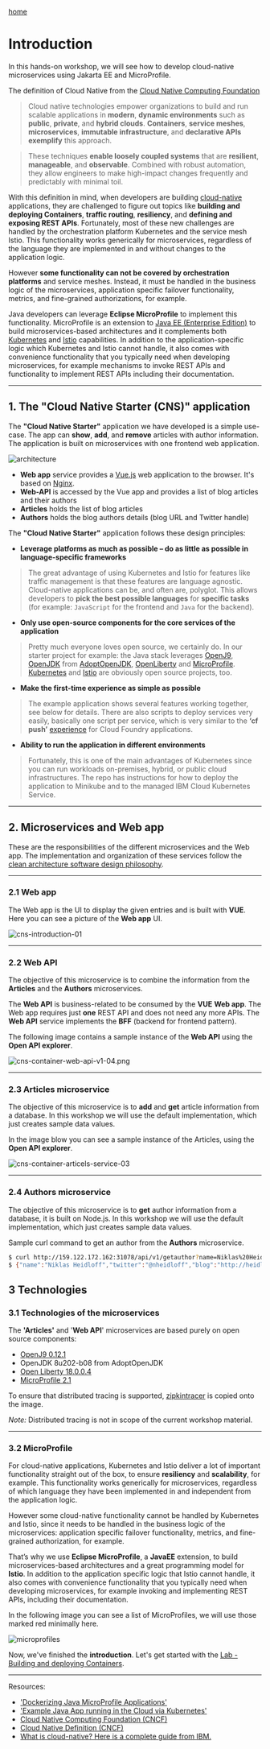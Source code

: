 [home](README.md)
# Introduction

In this hands-on workshop, we will see how to develop cloud-native microservices using Jakarta EE and MicroProfile.

The definition of Cloud Native from the [Cloud Native Computing Foundation](https://www.cncf.io/)

> Cloud native technologies empower organizations to build and run scalable applications in **modern**, **dynamic environments** such as **public**, **private**, and **hybrid clouds**. **Containers**, **service meshes**, **microservices**, **immutable infrastructure**, and **declarative APIs exemplify** this approach.

> These techniques **enable loosely coupled systems** that are **resilient**, **manageable**, and **observable**. Combined with robust automation, they allow engineers to make high-impact changes frequently and predictably with minimal toil.


With this definition in mind, when developers are building [cloud-native](https://www.ibm.com/cloud/learn/cloud-native) applications, they are challenged to figure out topics like **building and deploying Containers**, **traffic routing**, **resiliency**, and **defining and exposing REST APIs**. Fortunately, most of these new challenges are handled by the orchestration platform Kubernetes and the service mesh Istio. This functionality works generically for microservices, regardless of the language they are implemented in and without changes to the application logic.

However **some functionality can not be covered by orchestration platforms** and service meshes. Instead, it must be handled in the business logic of the microservices, application specific failover functionality, metrics, and fine-grained authorizations, for example.

Java developers can leverage **Eclipse MicroProfile** to implement this functionality. MicroProfile is an extension to [Java EE (Enterprise Edition)](https://www.oracle.com/technetwork/java/javaee/overview/index.html) to build microservices-based architectures and it complements both [Kubernetes](https://kubernetes.io/de/) and [Istio](https://istio.io) capabilities. In addition to the application-specific logic which Kubernetes and Istio cannot handle, it also comes with convenience functionality that you typically need when developing microservices, for example mechanisms to invoke REST APIs and functionality to implement REST APIs including their documentation.

---

## 1. The "Cloud Native Starter (CNS)" application

The **"Cloud Native Starter"** application we have developed is a simple use-case. The app can **show**, **add**, and **remove** articles with author information. The application is built on microservices with one frontend web application.

![architecture](images/architecture.png)

* **Web app** service provides a [Vue.js](https://vuejs.org/) web application to the browser. It's based on [Nginx](https://nginx.org/en/).
* **Web-API** is accessed by the Vue app and provides a list of blog articles and their authors
* **Articles** holds the list of blog articles
* **Authors** holds the blog authors details (blog URL and Twitter handle)

The **"Cloud Native Starter"** application follows these design principles:

* **Leverage platforms as much as possible – do as little as possible in language-specific frameworks**

> The great advantage of using Kubernetes and Istio for features like traffic management is that these features are language agnostic. Cloud-native applications can be, and often are, polyglot. This allows developers to **pick the best possible languages** for **specific tasks** (for example: ```JavaScript``` for the frontend and ```Java``` for the backend).

* **Only use open-source components for the core services of the application**

> Pretty much everyone loves open source, we certainly do. In our starter project for example: the Java stack leverages [OpenJ9](https://www.eclipse.org/openj9/), [OpenJDK](https://openjdk.java.net/) from [AdoptOpenJDK](https://adoptopenjdk.net/), [OpenLiberty](https://openliberty.io/) and [MicroProfile](https://microprofile.io/). [Kubernetes](https://kubernetes.io/) and [Istio](https://istio.io/) are obviously open source projects, too.

* **Make the first-time experience as simple as possible**

> The example application shows several features working together, see below for details. There are also scripts to deploy services very easily, basically one script per service, which is very similar to the **‘cf push’** [experience](https://www.youtube.com/watch?v=dvLCT19I4QY) for Cloud Foundry applications.

* **Ability to run the application in different environments**

> Fortunately, this is one of the main advantages of Kubernetes since you can run workloads on-premises, hybrid, or public cloud infrastructures. The repo has instructions for how to deploy the application to Minikube and to the managed IBM Cloud Kubernetes Service.

---

## 2. **Microservices and Web app**

These are the responsibilities of the different microservices and the Web app. The implementation and organization of these services  follow the [clean architecture software design philosophy](https://whatis.techtarget.com/definition/clean-architecture).

---

### 2.1 **Web app**

The Web app is the UI to display the given entries and is built with **VUE**.
Here you can see a picture of the **Web app** UI.

![cns-introduction-01](images/cns-introduction-01.png)

---

### 2.2 ****Web API****

The objective of this microservice is to combine the information from the **Articles** and the **Authors** microservices. 

The **Web API** is business-related to be consumed by the **VUE** **Web app**. The Web app requires just **one** REST API and does not need any more APIs. The **Web API** service implements the **BFF** (backend for frontend pattern). 

The following image contains a sample instance of the **Web API** using the **Open API explorer**.

![cns-container-web-api-v1-04.png](images/cns-container-web-api-v1-04.png)

---

### 2.3 **Articles microservice**

The objective of this microservice is to **add** and **get** article information from a database. In this workshop we will use the default implementation, which just creates sample data values.

In the image blow you can see a sample instance of the Articles, using the **Open API explorer**.

![cns-container-articels-service-03](images/cns-container-articels-service-03.png)

---

### 2.4 **Authors microservice**

The objective of this microservice is to **get** author information from a database, it is built on Node.js.
In this workshop we will use the default implementation, which just creates sample data values.

Sample curl command to get an author from the **Authors** microservice.

```sh
$ curl http://159.122.172.162:31078/api/v1/getauthor?name=Niklas%20Heidloff
$ {"name":"Niklas Heidloff","twitter":"@nheidloff","blog":"http://heidloff.net"}
```

## 3 Technologies

### 3.1 Technologies of the microservices

The **'Articles'** and '**Web API**' microservices are based purely on open source components:

* [OpenJ9 0.12.1](https://projects.eclipse.org/projects/technology.openj9/releases/0.12.1/review)
* OpenJDK 8u202-b08 from AdoptOpenJDK
* [Open Liberty 18.0.0.4](https://openliberty.io/downloads/)
* [MicroProfile 2.1](https://projects.eclipse.org/projects/technology.microprofile/releases/microprofile-2.1)

To ensure that distributed tracing is supported, [zipkintracer](https://github.com/openzipkin/zipkin-ruby) is copied onto the image.  


_Note:_ Distributed tracing is not in scope of the current workshop material.

---

### 3.2 MicroProfile

For cloud-native applications, Kubernetes and Istio deliver a lot of important functionality straight out of the box, to ensure **resiliency** and **scalability**, for example. This functionality works generically for microservices, regardless of which language they have been implemented in and independent from the application logic.

However some cloud-native functionality cannot be handled by Kubernetes and Istio, since it needs to be handled in the business logic of the microservices: application specific failover functionality, metrics, and fine-grained authorization, for example.

That’s why we use **Eclipse MicroProfile**, a **JavaEE** extension, to build microservices-based architectures and a great programming model for **Istio**. In addition to the application specific logic that Istio cannot handle, it also comes with convenience functionality that you typically need when developing microservices, for example invoking and implementing REST APIs,  including their documentation.

In the following image you can see a list of MicroProfiles, we will use those marked red minimally here.

![microprofiles](images/microprofiles.png)

Now, we've finished the **introduction**.
Let's get started with the [Lab - Building and deploying Containers](02-container.md).

---

Resources:

* ['Dockerizing Java MicroProfile Applications'](http://heidloff.net/article/dockerizing-container-java-microprofile)
* ['Example Java App running in the Cloud via Kubernetes'](http://heidloff.net/article/example-java-app-cloud-kubernetes)
* [Cloud Native Computing Foundation (CNCF) ](https://www.cncf.io/)
* [Cloud Native Definition (CNCF)](https://github.com/cncf/toc/blob/master/DEFINITION.md)
* [What is cloud-native? Here is a complete guide from IBM.](https://www.ibm.com/cloud/learn/cloud-native)






